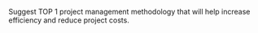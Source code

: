 Suggest TOP 1 project management methodology that will help increase efficiency and reduce project costs.
